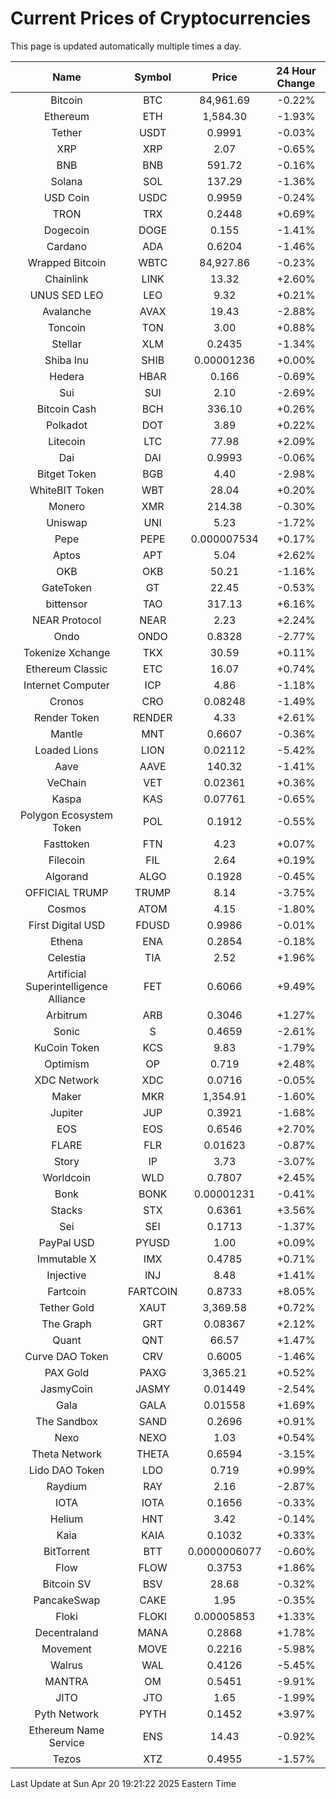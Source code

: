 # Current Prices of Cryptocurrencies
This page is updated automatically multiple times a day.

| Name | Symbol | Price | 24 Hour Change |
| :---: |:---:| :---: | :---: |
| Bitcoin | BTC | 84,961.69 | -0.22% |
| Ethereum | ETH | 1,584.30 | -1.93% |
| Tether | USDT | 0.9991 | -0.03% |
| XRP | XRP | 2.07 | -0.65% |
| BNB | BNB | 591.72 | -0.16% |
| Solana | SOL | 137.29 | -1.36% |
| USD Coin | USDC | 0.9959 | -0.24% |
| TRON | TRX | 0.2448 | +0.69% |
| Dogecoin | DOGE | 0.155 | -1.41% |
| Cardano | ADA | 0.6204 | -1.46% |
| Wrapped Bitcoin | WBTC | 84,927.86 | -0.23% |
| Chainlink | LINK | 13.32 | +2.60% |
| UNUS SED LEO | LEO | 9.32 | +0.21% |
| Avalanche | AVAX | 19.43 | -2.88% |
| Toncoin | TON | 3.00 | +0.88% |
| Stellar | XLM | 0.2435 | -1.34% |
| Shiba Inu | SHIB | 0.00001236 | +0.00% |
| Hedera | HBAR | 0.166 | -0.69% |
| Sui | SUI | 2.10 | -2.69% |
| Bitcoin Cash | BCH | 336.10 | +0.26% |
| Polkadot | DOT | 3.89 | +0.22% |
| Litecoin | LTC | 77.98 | +2.09% |
| Dai | DAI | 0.9993 | -0.06% |
| Bitget Token | BGB | 4.40 | -2.98% |
| WhiteBIT Token | WBT | 28.04 | +0.20% |
| Monero | XMR | 214.38 | -0.30% |
| Uniswap | UNI | 5.23 | -1.72% |
| Pepe | PEPE | 0.000007534 | +0.17% |
| Aptos | APT | 5.04 | +2.62% |
| OKB | OKB | 50.21 | -1.16% |
| GateToken | GT | 22.45 | -0.53% |
| bittensor | TAO | 317.13 | +6.16% |
| NEAR Protocol | NEAR | 2.23 | +2.24% |
| Ondo | ONDO | 0.8328 | -2.77% |
| Tokenize Xchange | TKX | 30.59 | +0.11% |
| Ethereum Classic | ETC | 16.07 | +0.74% |
| Internet Computer | ICP | 4.86 | -1.18% |
| Cronos | CRO | 0.08248 | -1.49% |
| Render Token | RENDER | 4.33 | +2.61% |
| Mantle | MNT | 0.6607 | -0.36% |
| Loaded Lions | LION | 0.02112 | -5.42% |
| Aave | AAVE | 140.32 | -1.41% |
| VeChain | VET | 0.02361 | +0.36% |
| Kaspa | KAS | 0.07761 | -0.65% |
| Polygon Ecosystem Token | POL | 0.1912 | -0.55% |
| Fasttoken | FTN | 4.23 | +0.07% |
| Filecoin | FIL | 2.64 | +0.19% |
| Algorand | ALGO | 0.1928 | -0.45% |
| OFFICIAL TRUMP | TRUMP | 8.14 | -3.75% |
| Cosmos | ATOM | 4.15 | -1.80% |
| First Digital USD | FDUSD | 0.9986 | -0.01% |
| Ethena | ENA | 0.2854 | -0.18% |
| Celestia | TIA | 2.52 | +1.96% |
| Artificial Superintelligence Alliance | FET | 0.6066 | +9.49% |
| Arbitrum | ARB | 0.3046 | +1.27% |
| Sonic | S | 0.4659 | -2.61% |
| KuCoin Token | KCS | 9.83 | -1.79% |
| Optimism | OP | 0.719 | +2.48% |
| XDC Network | XDC | 0.0716 | -0.05% |
| Maker | MKR | 1,354.91 | -1.60% |
| Jupiter | JUP | 0.3921 | -1.68% |
| EOS | EOS | 0.6546 | +2.70% |
| FLARE | FLR | 0.01623 | -0.87% |
| Story | IP | 3.73 | -3.07% |
| Worldcoin | WLD | 0.7807 | +2.45% |
| Bonk | BONK | 0.00001231 | -0.41% |
| Stacks | STX | 0.6361 | +3.56% |
| Sei | SEI | 0.1713 | -1.37% |
| PayPal USD | PYUSD | 1.00 | +0.09% |
| Immutable X | IMX | 0.4785 | +0.71% |
| Injective | INJ | 8.48 | +1.41% |
| Fartcoin | FARTCOIN | 0.8733 | +8.05% |
| Tether Gold | XAUT | 3,369.58 | +0.72% |
| The Graph | GRT | 0.08367 | +2.12% |
| Quant | QNT | 66.57 | +1.47% |
| Curve DAO Token | CRV | 0.6005 | -1.46% |
| PAX Gold | PAXG | 3,365.21 | +0.52% |
| JasmyCoin | JASMY | 0.01449 | -2.54% |
| Gala | GALA | 0.01558 | +1.69% |
| The Sandbox | SAND | 0.2696 | +0.91% |
| Nexo | NEXO | 1.03 | +0.54% |
| Theta Network | THETA | 0.6594 | -3.15% |
| Lido DAO Token | LDO | 0.719 | +0.99% |
| Raydium | RAY | 2.16 | -2.87% |
| IOTA | IOTA | 0.1656 | -0.33% |
| Helium | HNT | 3.42 | -0.14% |
| Kaia | KAIA | 0.1032 | +0.33% |
| BitTorrent | BTT | 0.0000006077 | -0.60% |
| Flow | FLOW | 0.3753 | +1.86% |
| Bitcoin SV | BSV | 28.68 | -0.32% |
| PancakeSwap | CAKE | 1.95 | -0.35% |
| Floki | FLOKI | 0.00005853 | +1.33% |
| Decentraland | MANA | 0.2868 | +1.78% |
| Movement | MOVE | 0.2216 | -5.98% |
| Walrus | WAL | 0.4126 | -5.45% |
| MANTRA | OM | 0.5451 | -9.91% |
| JITO | JTO | 1.65 | -1.99% |
| Pyth Network | PYTH | 0.1452 | +3.97% |
| Ethereum Name Service | ENS | 14.43 | -0.92% |
| Tezos | XTZ | 0.4955 | -1.57% |

Last Update at Sun Apr 20 19:21:22 2025 Eastern Time
